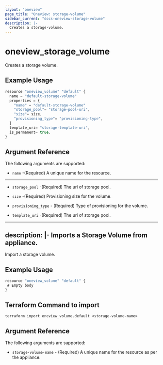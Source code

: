 ```yaml
---
layout: "oneview"
page_title: "Oneview: storage-volume"
sidebar_current: "docs-oneview-storage-volume"
description: |-
  Creates a storage-volume.
---
```


# oneview\_storage\_volume

Creates a storage volume.

## Example Usage

```js
resource "oneview_volume" "default" {
  name = "default-storage-volume"
  properties = {
    "name" = "default-storage-volume"
    "storage_pool"= "storage-pool-uri",
    "size"= size,
    "provisioning_type"= "provisioning-type",
  }
  template_uri= "storage-template-uri",
  is_permanent= true,
}
```

## Argument Reference

The following arguments are supported: 

* `name` -(Required) A unique name for the resource.

---

* `storage_pool` -(Required) The uri of storage pool.

* `size` -(Required) Provisioning size for the volume.

* `provisioning_type` - (Required) Type of provisioning for the volume.

* `template_uri` -(Required) The uri of storage pool.

---
description: |-
 Imports a Storage Volume from appliance.
---

Import a storage volume.

## Example Usage

```js
resource "oneview_volume" "default" {
 # Empty body
}
```
## Terraform Command to import

	terraform import oneview_volume.default <storage-volume-name>
	
## Argument Reference

The following arguments are supported: 

* `storage-volume-name` - (Required) A unique name for the resource as per the appliance.
